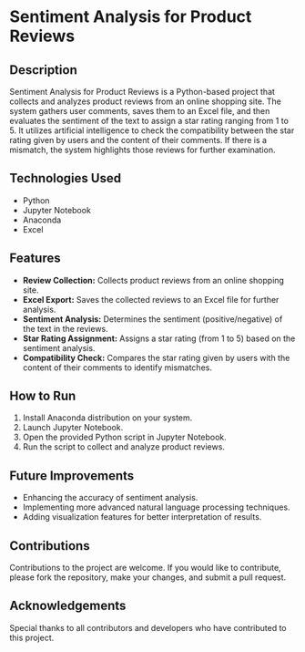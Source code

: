# Sentiment Analysis for Product Reviews

## Description
Sentiment Analysis for Product Reviews is a Python-based project that collects and analyzes product reviews from an online shopping site. The system gathers user comments, saves them to an Excel file, and then evaluates the sentiment of the text to assign a star rating ranging from 1 to 5. It utilizes artificial intelligence to check the compatibility between the star rating given by users and the content of their comments. If there is a mismatch, the system highlights those reviews for further examination.

## Technologies Used
- Python
- Jupyter Notebook
- Anaconda
- Excel

## Features
- **Review Collection:** Collects product reviews from an online shopping site.
- **Excel Export:** Saves the collected reviews to an Excel file for further analysis.
- **Sentiment Analysis:** Determines the sentiment (positive/negative) of the text in the reviews.
- **Star Rating Assignment:** Assigns a star rating (from 1 to 5) based on the sentiment analysis.
- **Compatibility Check:** Compares the star rating given by users with the content of their comments to identify mismatches.

## How to Run
1. Install Anaconda distribution on your system.
2. Launch Jupyter Notebook.
3. Open the provided Python script in Jupyter Notebook.
4. Run the script to collect and analyze product reviews.

## Future Improvements
- Enhancing the accuracy of sentiment analysis.
- Implementing more advanced natural language processing techniques.
- Adding visualization features for better interpretation of results.

## Contributions
Contributions to the project are welcome. If you would like to contribute, please fork the repository, make your changes, and submit a pull request.

## Acknowledgements
Special thanks to all contributors and developers who have contributed to this project.
